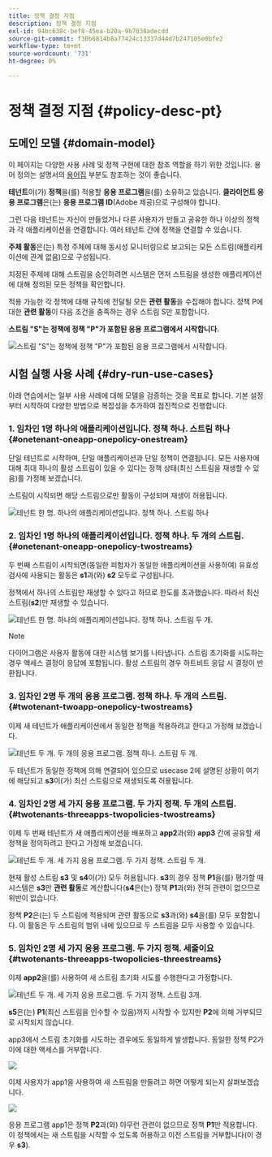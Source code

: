 ```yaml
---
title: 정책 결정 지점
description: 정책 결정 지점
exl-id: 94bc638c-bef8-45ea-b20a-9b7038adecdd
source-git-commit: f30b6814b8a77424c13337d44d7b247105e0bfe2
workflow-type: tm+mt
source-wordcount: '731'
ht-degree: 0%

---
```


# 정책 결정 지점 {#policy-desc-pt}

## 도메인 모델 {#domain-model}

이 페이지는 다양한 사용 사례 및 정책 구현에 대한 참조 역할을 하기 위한 것입니다. 용어 정의는 설명서의 [용어집](/help/concurrency-monitoring/cm-glossary.md) 부분도 참조하는 것이 좋습니다.

**테넌트**&#x200B;이(가) **정책**&#x200B;을(를) 적용할 **응용 프로그램**&#x200B;을(를) 소유하고 있습니다. **클라이언트 응용 프로그램**&#x200B;은(는) **응용 프로그램 ID**(Adobe 제공)으로 구성해야 합니다.

그런 다음 테넌트는 자신이 만들었거나 다른 사용자가 만들고 공유한 하나 이상의 정책과 각 애플리케이션을 연결합니다. 여러 테넌트 간에 정책을 연결할 수 있습니다.

**주체 활동**&#x200B;은(는) 특정 주체에 대해 동시성 모니터링으로 보고되는 모든 스트림(애플리케이션에 관계 없음)으로 구성됩니다.

지정된 주제에 대해 스트림을 승인하려면 시스템은 먼저 스트림을 생성한 애플리케이션에 대해 정의된 모든 정책을 확인합니다.

적용 가능한 각 정책에 대해 규칙에 전달될 모든 **관련 활동**&#x200B;을 수집해야 합니다. 정책 P에 대한 **관련 활동**&#x200B;이 다음 조건을 충족하는 경우 스트림 S만 포함합니다.

**스트림 &quot;S&quot;는 정책에 정책 &quot;P&quot;가 포함된 응용 프로그램에서 시작합니다.**

![스트림 &quot;S&quot;는 정책에 정책 &quot;P&quot;가 포함된 응용 프로그램에서 시작합니다.](assets/pdp-domain-model.png)

## 시험 실행 사용 사례 {#dry-run-use-cases}

아래 연습에서는 일부 사용 사례에 대해 모델을 검증하는 것을 목표로 합니다. 기본 설정부터 시작하여 다양한 방법으로 복잡성을 추가하여 점진적으로 진행합니다.

### 1. 임차인 1명 하나의 애플리케이션입니다. 정책 하나. 스트림 하나 {#onetenant-oneapp-onepolicy-onestream}

단일 테넌트로 시작하며, 단일 애플리케이션과 단일 정책이 연결됩니다. 모든 사용자에 대해 최대 하나의 활성 스트림이 있을 수 있다는 정책 상태(최신 스트림을 재생할 수 있음)를 가정해 보겠습니다.

스트림이 시작되면 해당 스트림으로만 활동이 구성되며 재생이 허용됩니다.

![테넌트 한 명. 하나의 애플리케이션입니다. 정책 하나. 스트림 하나](assets/onetenant-app-policy-stream.png)


### 2. 임차인 1명 하나의 애플리케이션입니다. 정책 하나. 두 개의 스트림. {#onetenant-oneapp-onepolicy-twostreams}

두 번째 스트림이 시작되면(동일한 피험자가 동일한 애플리케이션을 사용하여) 유효성 검사에 사용되는 활동은 **s1**&#x200B;과(와) **s2** 모두로 구성됩니다.

정책에서 하나의 스트림만 재생할 수 있다고 하므로 한도를 초과했습니다. 따라서 최신 스트림(**s2**)만 재생할 수 있습니다.

![테넌트 한 명. 하나의 애플리케이션입니다. 정책 하나. 스트림 두 개.](assets/tenant-app-policy-twostream.png)

>[!NOTE]
>
>다이어그램은 사용자 활동에 대한 시스템 보기를 나타냅니다. 스트림 초기화를 시도하는 경우 액세스 결정이 응답에 포함됩니다. 활성 스트림의 경우 하트비트 응답 시 결정이 반환됩니다.

### 3. 임차인 2명 두 개의 응용 프로그램. 정책 하나. 두 개의 스트림. {#twotenant-twoapp-onepolicy-twostreams}

이제 새 테넌트가 애플리케이션에서 동일한 정책을 적용하려고 한다고 가정해 보겠습니다.

![테넌트 두 개. 두 개의 응용 프로그램. 정책 하나. 스트림 두 개.](assets/onepolicy-twotenant-app-stream.png)

두 테넌트가 동일한 정책에 의해 연결되어 있으므로 usecase 2에 설명된 상황이 여기에 해당되고 **s3**&#x200B;이(가) 최신 스트림으로 재생되도록 허용됩니다.

### 4. 임차인 2명 세 가지 응용 프로그램. 두 가지 정책. 두 개의 스트림. {#twotenants-threeapps-twopolicies-twostreams}

이제 두 번째 테넌트가 새 애플리케이션을 배포하고 **app2**&#x200B;과(와) **app3** 간에 공유할 새 정책을 정의하려고 한다고 가정해 보겠습니다.

![테넌트 두 개. 세 가지 응용 프로그램. 두 가지 정책. 스트림 두 개.](assets/twotenant-policies-streams-threeapps.png)

현재 활성 스트림 **s3** 및 **s4**&#x200B;이(가) 모두 허용됩니다. **s3**&#x200B;의 경우 정책 **P1**&#x200B;을(를) 평가할 때 시스템은 **s3**&#x200B;만 **관련 활동**&#x200B;로 계산합니다(**s4**&#x200B;은(는) 정책 **P1**&#x200B;과(와) 전혀 관련이 없으므로 위반이 없습니다.

정책 **P2**&#x200B;은(는) 두 스트림에 적용되며 관련 활동으로 **s3**&#x200B;과(와) **s4**&#x200B;을(를) 모두 포함합니다. 이 활동은 두 스트림의 범위 내에 있으므로 두 스트림을 모두 사용할 수 있습니다.

### 5. 임차인 2명 세 가지 응용 프로그램. 두 가지 정책. 세줄이요 {#twotenants-threeapps-twopolicies-threestreams}

이제 **app2**&#x200B;을(를) 사용하여 새 스트림 초기화 시도를 수행한다고 가정합니다.

![테넌트 두 개. 세 가지 응용 프로그램. 두 가지 정책. 스트림 3개.](assets/twotenants-policies-threeapps-streams.png)

**s5**&#x200B;은(는) **P1**(최신 스트림을 인수할 수 있음)까지 시작할 수 있지만 **P2**&#x200B;에 의해 거부되므로 시작되지 않습니다.

app3에서 스트림 초기화를 시도하는 경우에도 동일하게 발생합니다. 동일한 정책 P2가 이에 대한 액세스를 거부합니다.

![](assets/stream-init-attempted-app3.png)

이제 사용자가 app1을 사용하여 새 스트림을 만들려고 하면 어떻게 되는지 살펴보겠습니다.

![](assets/new-stream-with-app1.png)

응용 프로그램 app1은 정책 **P2**&#x200B;과(와) 아무런 관련이 없으므로 정책 **P1**&#x200B;만 적용합니다. 이 정책에서는 새 스트림을 시작할 수 있도록 허용하고 이전 스트림을 거부합니다(이 경우 **s3**).
